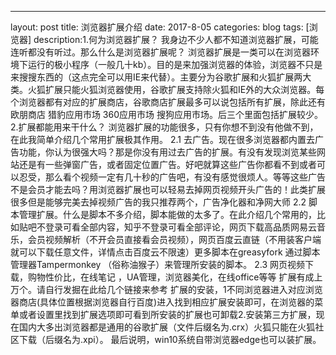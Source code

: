 ---
layout: post
title: 浏览器扩展介绍
date: 2017-8-05
categories: blog
tags: [浏览器]
description:1.何为浏览器扩展？
我身边不少人都不知道浏览器扩展，可能连听都没有听过。那么什么是浏览器扩展呢？
浏览器扩展是一类可以在浏览器环境下运行的极小程序（一般几十kb）。目的是来加强浏览器的体验，浏览器不只是来搜搜东西的（这点完全可以用IE来代替）。主要分为谷歌扩展和火狐扩展两大类。火狐扩展只能火狐浏览器使用，谷歌扩展支持除火狐和IE外的大众浏览器。每个浏览器都有对应的扩展商店，谷歌商店扩展最多可以说包括所有扩展，除此还有欧朋商店 猎豹应用市场 360应用市场  搜狗应用市场。后三个里面包括扩展较少。
2.扩展都能用来干什么？
浏览器扩展的功能很多，只有你想不到没有他做不到，在此我简单介绍几个常用扩展极其作用。
2.1 去广告。现在很多浏览器都内置去广告功能，你认为很强大吗？那是你没有用过去广告的扩展。有没有发现浏览某些网站还是有一些弹窗广告，或者固定位置广告。好吧就算这些广告你都看不到或者可以忍受，那么看个视频一定有几十秒的广告吧，有没有感觉很烦人。等等这些广告不是会员才能去吗？用浏览器扩展也可以轻易去掉网页视频开头广告的！此类扩展很多但是能够完美去掉视频广告的我只推荐两个，广告净化器和净网大师
2.2 脚本管理扩展。什么是脚本不多介绍，脚本能做的太多了。在此介绍几个常用的，比如贴吧不登录可看全部内容，知乎不登录可看全部评论，网页下载高品质网易云音乐，会员视频解析（不开会员直接看会员视频），网页百度云直链（不用装客户端就可以下载任意文件，详情点击百度云不限速）更多脚本在greasyfork  通过脚本管理器Tampermonkey （俗称油猴子）来管理所安装的脚本。
2.3 网页视频下载，购物性价比，在线笔记 ，UA管理，浏览器美化，在线office等等
扩展有成上万个。请自行发掘在此给几个链接来参考
扩展的安装，1不同浏览器进入对应浏览器商店(具体位置根据浏览器自行百度)进入找到相应扩展安装即可，在浏览器的菜单或者设置里找到扩展选项即可看到所安装的扩展也可卸载2.安装第三方扩展，现在国内大多出浏览器都是通用的谷歌扩展（文件后缀名为.crx）火狐只能在火狐社区下载（后缀名为.xpi）。
最后说明，win10系统自带浏览器edge也可以装扩展。
